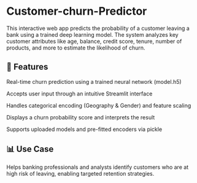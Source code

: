 # Customer-churn-Predictor
This interactive web app predicts the probability of a customer leaving a bank using a trained deep learning model. The system analyzes key customer attributes like age, balance, credit score, tenure, number of products, and more to estimate the likelihood of churn.

## 🚀 Features
Real-time churn prediction using a trained neural network (model.h5)

Accepts user input through an intuitive Streamlit interface

Handles categorical encoding (Geography & Gender) and feature scaling

Displays a churn probability score and interprets the result

Supports uploaded models and pre-fitted encoders via pickle


## 📊 Use Case
Helps banking professionals and analysts identify customers who are at high risk of leaving, enabling targeted retention strategies.
